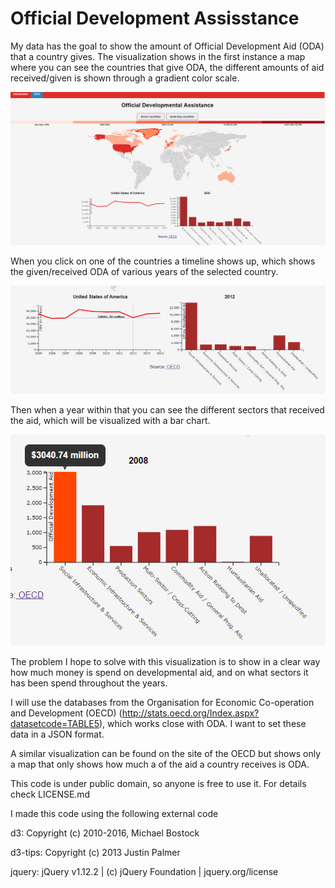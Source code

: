 # Official Development Assisstance





My data has the goal to show the amount of Official Development  Aid (ODA) that a country gives. The visualization shows in the first instance a map where you can see the countries that give ODA, the different amounts of aid received/given is shown through a gradient color scale.

![](doc/donor.PNG)

When you click on one of the countries a timeline shows up, which shows the given/received ODA of various years of the selected country. 

![](doc/line.PNG)

Then when a year within that you can see the different sectors that received the aid, which will be visualized with a bar chart.

![](doc/bar.PNG)

The problem I hope to solve with this visualization is to show in a clear way how much money is spend on developmental aid, and on what sectors it has been spend throughout the years. 



I will use the databases from the Organisation for Economic Co-operation and Development (OECD) (http://stats.oecd.org/Index.aspx?datasetcode=TABLE5), which works close with ODA. I want to set these data in a JSON format.

A similar visualization can be found on the site of the OECD but shows only a map that only shows how much a of the aid a country receives is ODA.  

This code is under public domain, so anyone is free to use it. For details check LICENSE.md

I made this code using the following external code 

d3: Copyright (c) 2010-2016, Michael Bostock

d3-tips: Copyright (c) 2013 Justin Palmer

jquery: jQuery v1.12.2 | (c) jQuery Foundation | jquery.org/license

